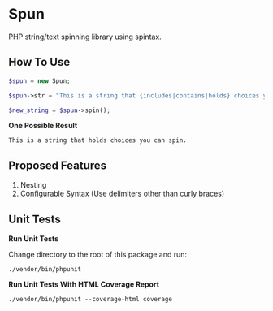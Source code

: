 Spun
=====

PHP string/text spinning library using spintax.

How To Use
-----

```php
$spun = new Spun;

$spun->str = "This is a string that {includes|contains|holds} choices you can spin.";

$new_string = $spun->spin();
```

**One Possible Result**

```
This is a string that holds choices you can spin.
```

Proposed Features
----
1. Nesting
2. Configurable Syntax (Use delimiters other than curly braces)


Unit Tests
-----
**Run Unit Tests**

Change directory to the root of this package and run:

```
./vendor/bin/phpunit
```

**Run Unit Tests With HTML Coverage Report**

```
./vendor/bin/phpunit --coverage-html coverage
```
